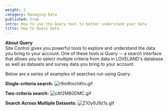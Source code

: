 ```yaml
---
weight: 1
category: Managing Data
published: true
intro: How to use the Query tool to better understand your data
title: How to Query Data
---
```

**About Query**  
Site Control gives you powerful tools to explore and understand the data you bring to your account. One of these tools is Query -- a search interface that allows you to select multiple criteria from data in LOVELAND's database as well as datasets and survey data you bring to your account.

Below are a series of examples of searches run using Query.

**Single-criteria search:**
![r9mRmchKtv.gif]({{site.baseurl}}/img/r9mRmchKtv.gif)

**Two-criteria search:**
![cAf2M80DMC.gif]({{site.baseurl}}/img/cAf2M80DMC.gif)

**Search Across Multiple Datasets:**
![Z1Oy6J9z1s.gif]({{site.baseurl}}/img/Z1Oy6J9z1s.gif)
